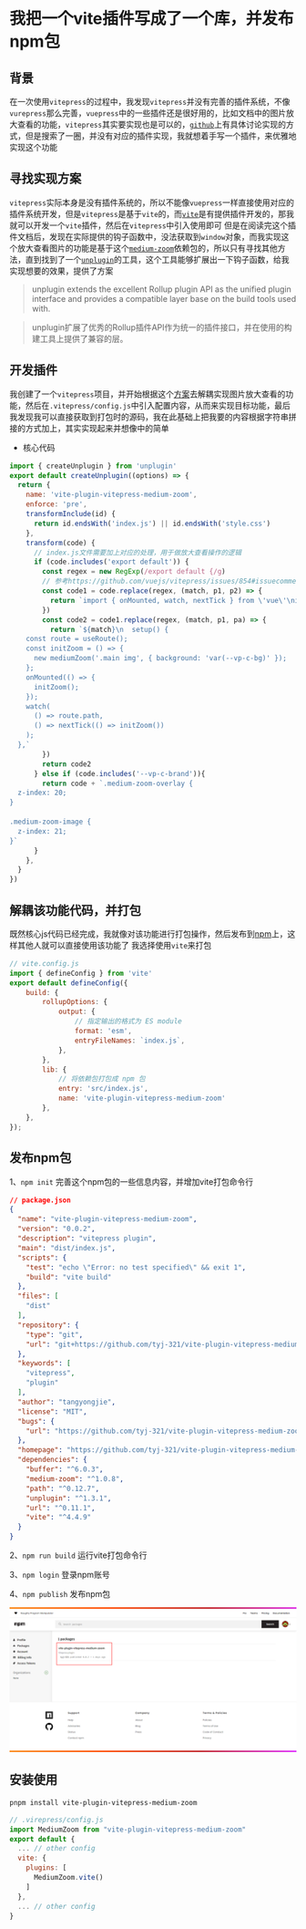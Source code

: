 # 我把一个vite插件写成了一个库，并发布npm包

## 背景
在一次使用`vitepress`的过程中，我发现`vitepress`并没有完善的插件系统，不像`vurepress`那么完善，`vuepress`中的一些插件还是很好用的，比如文档中的图片放大查看的功能，`vitepress`其实要实现也是可以的，[`github`](https://github.com/vuejs/vitepress/issues/854#issuecomment-1293930473)上有具体讨论实现的方式，但是搜索了一圈，并没有对应的插件实现，我就想着手写一个插件，来优雅地实现这个功能

## 寻找实现方案
`vitepress`实际本身是没有插件系统的，所以不能像`vuepress`一样直接使用对应的插件系统开发，但是`vitepress`是基于`vite`的，而[`vite`](https://cn.vitejs.dev/guide/api-plugin.html)是有提供插件开发的，那我就可以开发一个`vite`插件，然后在`vitepress`中引入使用即可
但是在阅读完这个插件文档后，发现在实际提供的钩子函数中，没法获取到`window`对象，而我实现这个放大查看图片的功能是基于这个[`medium-zoom`](https://github.com/francoischalifour/medium-zoom)依赖包的，所以只有寻找其他方法，直到找到了一个[`unplugin`](https://github.com/unjs/unplugin)的工具，这个工具能够扩展出一下钩子函数，给我实现想要的效果，提供了方案
> unplugin extends the excellent Rollup plugin API as the unified plugin interface and provides a compatible layer base on the build tools used with.

> unplugin扩展了优秀的Rollup插件API作为统一的插件接口，并在使用的构建工具上提供了兼容的层。

## 开发插件

我创建了一个`vitepress`项目，并开始根据这个[方案](https://github.com/vuejs/vitepress/issues/854#issuecomment-1293930473)去解耦实现图片放大查看的功能，然后在`.vitepress/config.js`中引入配置内容，从而来实现目标功能，最后我发现我可以直接获取到打包时的源码，我在此基础上把我要的内容根据字符串拼接的方式加上，其实实现起来并想像中的简单

- 核心代码
```js
import { createUnplugin } from 'unplugin'
export default createUnplugin((options) => {
  return {
    name: 'vite-plugin-vitepress-medium-zoom',
    enforce: 'pre',
    transformInclude(id) {
      return id.endsWith('index.js') || id.endsWith('style.css')
    },
    transform(code) {
      // index.js文件需要加上对应的处理，用于做放大查看操作的逻辑
      if (code.includes('export default')) {
        const regex = new RegExp(/export default {/g)
        // 参考https://github.com/vuejs/vitepress/issues/854#issuecomment-1293930473
        const code1 = code.replace(regex, (match, p1, p2) => {
          return `import { onMounted, watch, nextTick } from \'vue\'\nimport mediumZoom from \'medium-zoom\'\nimport { useRoute } from \'vitepress\'\n${match}`
        })
        const code2 = code1.replace(regex, (match, p1, pa) => {
          return `${match}\n  setup() {
    const route = useRoute();
    const initZoom = () => {
      new mediumZoom('.main img', { background: 'var(--vp-c-bg)' });
    };
    onMounted(() => {
      initZoom();
    });
    watch(
      () => route.path,
      () => nextTick(() => initZoom())
    );
  },`
        })
        return code2
      } else if (code.includes('--vp-c-brand')){
        return code + `.medium-zoom-overlay {
  z-index: 20;
}

.medium-zoom-image {
  z-index: 21;
}`
      }
    },
  }
})
```

## 解耦该功能代码，并打包
既然核心js代码已经完成，我就像对该功能进行打包操作，然后发布到[npm](https://www.npmjs.com/settings/tyj-321/packages)上，这样其他人就可以直接使用该功能了
我选择使用`vite`来打包
```js
// vite.config.js
import { defineConfig } from 'vite'
export default defineConfig({
    build: {
        rollupOptions: {
            output: {
                // 指定输出的格式为 ES module
                format: 'esm',
                entryFileNames: `index.js`,
            },
        },
        lib: {
            // 将依赖包打包成 npm 包
            entry: 'src/index.js',
            name: 'vite-plugin-vitepress-medium-zoom'
        },
    },
});
```
## 发布npm包
1、`npm init` 完善这个npm包的一些信息内容，并增加vite打包命令行
```json
// package.json
{
  "name": "vite-plugin-vitepress-medium-zoom",
  "version": "0.0.2",
  "description": "vitepress plugin",
  "main": "dist/index.js",
  "scripts": {
    "test": "echo \"Error: no test specified\" && exit 1",
    "build": "vite build"
  },
  "files": [
    "dist"
  ],
  "repository": {
    "type": "git",
    "url": "git+https://github.com/tyj-321/vite-plugin-vitepress-medium-zoom.git"
  },
  "keywords": [
    "vitepress",
    "plugin"
  ],
  "author": "tangyongjie",
  "license": "MIT",
  "bugs": {
    "url": "https://github.com/tyj-321/vite-plugin-vitepress-medium-zoom/issues"
  },
  "homepage": "https://github.com/tyj-321/vite-plugin-vitepress-medium-zoom#readme",
  "dependencies": {
    "buffer": "^6.0.3",
    "medium-zoom": "^1.0.8",
    "path": "^0.12.7",
    "unplugin": "^1.3.1",
    "url": "^0.11.1",
    "vite": "^4.4.9"
  }
}
```
2、`npm run build` 运行vite打包命令行

3、`npm login` 登录npm账号

4、`npm publish` 发布npm包

![](../../public/publish_npm/npm-package.png)

## 安装使用
```node
pnpm install vite-plugin-vitepress-medium-zoom
```
```js
// .virepress/config.js
import MediumZoom from "vite-plugin-vitepress-medium-zoom"
export default {
  ... // other config
  vite: {
    plugins: [
      MediumZoom.vite()
    ]
  },
  ... // other config
}
```